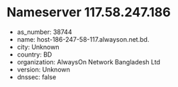 # Nameserver 117.58.247.186

* as_number: 38744
* name: host-186-247-58-117.alwayson.net.bd.
* city: Unknown
* country: BD
* organization: AlwaysOn Network Bangladesh Ltd
* version: Unknown
* dnssec: false
